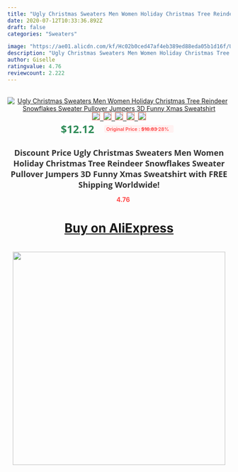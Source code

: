 ```yaml
---
title: "Ugly Christmas Sweaters Men Women Holiday Christmas Tree Reindeer Snowflakes Sweater Pullover Jumpers 3D Funny Xmas Sweatshirt"
date: 2020-07-12T10:33:36.892Z
draft: false
categories: "Sweaters"

image: "https://ae01.alicdn.com/kf/Hc02b0ced47af4eb389ed88eda05b1d16f/Ugly-Christmas-Sweaters-Men-Women-Holiday-Christmas-Tree-Reindeer-Snowflakes-Sweater-Pullover-Jumpers-3D-Funny-Xmas.jpg"
description: "Ugly Christmas Sweaters Men Women Holiday Christmas Tree Reindeer Snowflakes Sweater Pullover Jumpers 3D Funny Xmas Sweatshirt"
author: Giselle
ratingvalue: 4.76
reviewcount: 2.222
---
```

<br>
<div style="text-align: center;">
<a href="https://s.click.aliexpress.com/e/_AnNObx" target="_blank" rel="nofollow noopener noreferrer"><img alt="Ugly Christmas Sweaters Men Women Holiday Christmas Tree Reindeer Snowflakes Sweater Pullover Jumpers 3D Funny Xmas Sweatshirt" class="magnifier-image" src="https://ae01.alicdn.com/kf/Hc02b0ced47af4eb389ed88eda05b1d16f/Ugly-Christmas-Sweaters-Men-Women-Holiday-Christmas-Tree-Reindeer-Snowflakes-Sweater-Pullover-Jumpers-3D-Funny-Xmas.jpg_640x640.jpg">
<br>
<img style="border:1px solid salmon" src="https://ae01.alicdn.com/kf/Hc02b0ced47af4eb389ed88eda05b1d16f/Ugly-Christmas-Sweaters-Men-Women-Holiday-Christmas-Tree-Reindeer-Snowflakes-Sweater-Pullover-Jumpers-3D-Funny-Xmas.jpg_120x120.jpg">&nbsp;&nbsp;<img style="border:1px solid salmon" src="https://ae01.alicdn.com/kf/Hf2d73ffe82e54873b62cf34a3c1c1c53R/Ugly-Christmas-Sweaters-Men-Women-Holiday-Christmas-Tree-Reindeer-Snowflakes-Sweater-Pullover-Jumpers-3D-Funny-Xmas.jpg_120x120.jpg">&nbsp;&nbsp;<img style="border:1px solid salmon" src="https://ae01.alicdn.com/kf/Hcf2c1c68d7da49699c2c689989d77f72e/Ugly-Christmas-Sweaters-Men-Women-Holiday-Christmas-Tree-Reindeer-Snowflakes-Sweater-Pullover-Jumpers-3D-Funny-Xmas.jpg_120x120.jpg">&nbsp;&nbsp;<img style="border:1px solid salmon" src="https://ae01.alicdn.com/kf/H6b646b9124ff41158a20240f26f9ab767/Ugly-Christmas-Sweaters-Men-Women-Holiday-Christmas-Tree-Reindeer-Snowflakes-Sweater-Pullover-Jumpers-3D-Funny-Xmas.jpg_120x120.jpg">&nbsp;&nbsp;<img style="border:1px solid salmon" src="https://ae01.alicdn.com/kf/H0e4419bb16314c84ba872d0edacdcce7J/Ugly-Christmas-Sweaters-Men-Women-Holiday-Christmas-Tree-Reindeer-Snowflakes-Sweater-Pullover-Jumpers-3D-Funny-Xmas.jpg_120x120.jpg"></a></div><br0>
<div style="text-align: center;"><span style="background-color: white; border: 0px; box-sizing: border-box; color: seagreen; display: inline-block; font-family: &quot;open sans&quot; , &quot;arial&quot; , &quot;helvetica&quot; , sans-serif , &quot;heiti&quot;; font-size: 24px; font-stretch: inherit; font-weight: 700; line-height: inherit; margin: 0px 10px 0px 0px; padding: 0px; vertical-align: middle;">$12.12 </span>
<span style="background: rgb(255 , 241 , 241); border-radius: 3px; border: 0px; box-sizing: border-box; color: #ff4747; display: inline-block; font-family: inherit; font-size: 12px; font-stretch: inherit; font-style: inherit; font-variant: inherit; font-weight: 600; line-height: inherit; margin: 0px; padding: 2px 5px; transform: scale(0.9); vertical-align: middle;">Original Price : <b style="text-decoration: line-through;">$16.83 </b> 28%&nbsp;&nbsp;</span></div>
<h1 style="color: #333333; display: inline-block; font-family: &quot;open sans&quot; , &quot;arial&quot; , &quot;helvetica&quot; , sans-serif , &quot;heiti&quot;; font-size: 18px; font-stretch: inherit; font-weight: 700; text-align: center;">Discount Price Ugly Christmas Sweaters Men Women Holiday Christmas Tree Reindeer Snowflakes Sweater Pullover Jumpers 3D Funny Xmas Sweatshirt with FREE Shipping Worldwide!</h1>
<div style="color: #ff4747; text-align: center;">
<img src="https://4.bp.blogspot.com/-M0ZcTcb-5uY/XleCXlxnR4I/AAAAAAAAAEc/OrjgMkXV1oMQFaCRZj5HQwOCBcu3w1FegCPcBGAYYCw/s1600/star.png" style="height: 15px;">&nbsp;<b>4.76</b></div>
<div class="button_cont" align="center"><a class="buynow_a" href="https://s.click.aliexpress.com/e/_AnNObx" target="_blank" rel="nofollow noopener noreferrer"><H1>Buy on AliExpress</H1></a></div><br>
<div class="separator" style="clear: both; text-align: center;">
<img src="https://lh3.googleusercontent.com/-pTy5HemUv9M/XlePHvY0dAI/AAAAAAAAAE4/0nX5iRUoIWY8eMW9Dpxeirr157OZliDIgCLcBGAsYHQ/s1600/badge.gif" width="480">
</div>
